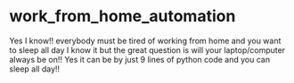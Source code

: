 # work_from_home_automation
Yes I know!! everybody must be tired of working from home and you want to sleep all day I know it but the great question is will your laptop/computer always be on!! Yes it can be by just 9 lines of python code and you can sleep all day!!
